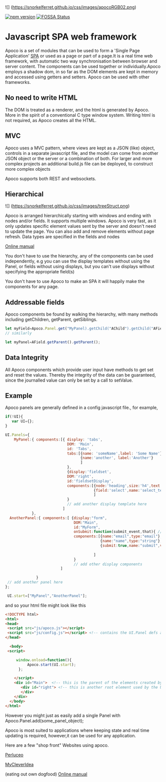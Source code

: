 ![] (https://snorkelferret.github.io/css/images/apocoRGB02.png)

[![npm version](https://img.shields.io/npm/v/single-spa.svg?style=flat-square)](https://www.npmjs.org/package/apoco)
[![FOSSA Status](https://app.fossa.io/api/projects/git%2Bgithub.com%2Fsnorkelferret%2Fapoco.svg?type=shield)](https://app.fossa.io/projects/git%2Bgithub.com%2Fsnorkelferret%2Fapoco?ref=badge_shield)


# Javascript SPA web framework
Apoco is a set of modules that can be used to form a 'Single Page Application' [SPA](https://en.wikipedia.org/wiki/Single-page_application) or used as a page or part of a page.It is a real time web framework, with automatic two way synchronisation between browser and server content.
The components can be used together or individually.Apoco employs a shadow dom, in so far as the DOM elements are kept in memory and accessed using getters and setters.
Apoco can be used with other frameworks.

## No need to write HTML 
The DOM is treated as a renderer, and the html is generated by Apoco.
More in the spirit of a conventional C type window system. Writing html is not required, as Apoco creates all the HTML.

## MVC

Apoco uses a MVC pattern, where views are kept as a JSON (like) object, controls in a separate javascript file, and the model can come from another JSON object or the server or a combination of both. For larger and more complex projects an additional build.js file can be deployed, to construct more complex objects 

Apoco supports both REST and websockets. 

## Hierarchical

![] (https://snorkelferret.github.io/css/images/treeStruct.png)

Apoco is arranged hierarchically starting with windows and ending with nodes and/or fields. It supports multiple windows. Apoco is very fast, as it only updates specific element values sent by the server and doesn't need to update the page. You can also add and remove elements without page refresh.
Data types are specified in the fields and nodes 

[Online manual](https://snorkelferret.github.io)

You don't have to use the hierarchy, any of the components can be used independently, e.g you can use the display templates without using the Panel, or fields without using displays, but you can't use displays without specifying the appropriate field(s)

You don't have to use Apoco to make an SPA it will happily make the components for any page.


## Addressable fields
Apoco components be found by walking the hierarchy, with many methods including getChildren, getParent, getSiblings. 

```javascript
let myField=Apoco.Panel.get("MyPanel).getChild("AChild").getChild("AField");
// similarly 

let myPanel=AField.getParent().getParent();

```

## Data Integrity

All Apoco components which provide user input have methods to get set and reset the values.
Thereby the integrity of the data can be guaranteed, since the journalled value can only be set
by a call to setValue.


## Example

Apoco panels are generally defined in a config javascript file.,
for example,

```javascript
if(!UI){
   var UI={};
}

UI.Panels={
    MyPanel:{ components:[{ display: 'tabs',
                            DOM: 'Main',
                            id: 'Tabs',
                            tabs:[{name: 'someName',label: 'Some Name'},
                                  {name:'another', label:'Another'}
                                  ]
                            },
                            {display:'fieldset',
                            DOM:'right',
                            id:'fieldsetDisplay',
                            components:[{node:'heading',size:'h4',text:'Test'},
                                        {field:'select',name:'select_test',options:['one','two','three']}
                                        ]
                            }
                            // add another display template here
                          ]
            },
  AnotherPanel:{ components:[ {display:"form",
                               DOM:"Main",
                               id:"MyForm",
                               onSubmit:function(submit_event,that){ // do something},
                               components:[{name:"email",type:"email"},
                                           {name:"name",type:"string"},
                                           {submit:true,name:"submit",value:"Submit"}
                                           
                                        ]
                               }
                               // add other display components
                         ]

              }
 // add another panel here
};

 UI.start=["MyPanel","AnotherPanel"];

```
and so your html file might look like this

```html
<!DOCTYPE html>
<html>
<head>
 <script src="js/apoco.js"></script>
 <script src="js/config.js"></script> <!-- contains the UI.Panel defs above -->
</head>

  <body>
 <script>

     window.onload=function(){
          Apoco.start(UI.start);
      };

    </script>
    <div id="Main">  <!-- this is the parent of the elements created by Apoco -->
       <div id="right"> <!-- this is another root element used by the UI.Panels above -->
       </div>
    </div>
  </body>
</html>
```
However you might just as easily add a single Panel with
Apoco.Panel.add(some_panel_object);



Apoco is most suited to applications where keeping state and real time updating is required,
however,it can be used for any application.

Here are a few "shop front" Websites using apoco.

[Perluceo](http://www.perluceo.com)

[MyCleverIdea](https://www.mycleveridea.com)

(eating out own dogfood)
[Online manual](https://snorkelferret.github.io)
